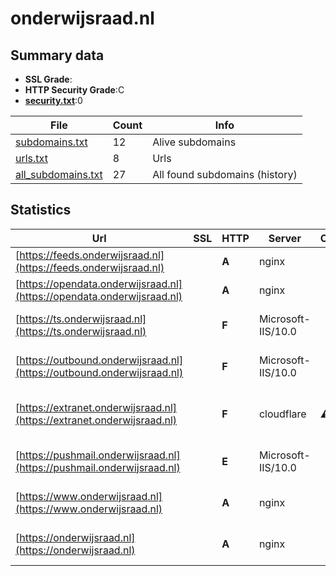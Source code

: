 

# onderwijsraad.nl
## Summary data


 - **SSL Grade**:
 - **HTTP Security Grade**:C
 - **[security.txt](https://www.digitaleoverheid.nl/nieuws/standaard-security-txt-nu-verplicht-voor-overheid/)**:0


| File       | Count | Info |
|------------|-------|------|
|[subdomains.txt](/data/onderwijsraad.nl/subdomains.txt)|12|Alive subdomains|
|[urls.txt](/data/onderwijsraad.nl/urls.txt)|8|Urls|
|[all_subdomains.txt](/data/onderwijsraad.nl/all_subdomains.txt)|27|All found subdomains (history)|


## Statistics


| Url | SSL | HTTP | Server | Cookie | HSTS | CORS | CTO | CSP | XFO | XXP | RP |FP| Tech |Title |
|--------|-------|-------|------|------|------|------|------|------|------|------|------|------|------|------|
|[https://feeds.onderwijsraad.nl](https://feeds.onderwijsraad.nl)| | **A**|nginx| |:white_check_mark: | | | | :white_check_mark: | :white_check_mark: | :white_check_mark: | |HSTS Nginx||
|[https://opendata.onderwijsraad.nl](https://opendata.onderwijsraad.nl)| | **A**|nginx| |:white_check_mark: | | | | :white_check_mark: | :white_check_mark: | :white_check_mark: | |HSTS Nginx||
|[https://ts.onderwijsraad.nl](https://ts.onderwijsraad.nl)| | **F**|Microsoft-IIS/10.0| | | | | | | | :white_check_mark: | |IIS:10.0 Windows Server||
|[https://outbound.onderwijsraad.nl](https://outbound.onderwijsraad.nl)| | **F**|Microsoft-IIS/10.0| | | | | | | | :white_check_mark: | |IIS:10.0 Windows Server||
|[https://extranet.onderwijsraad.nl](https://extranet.onderwijsraad.nl)| | **F**|cloudflare|:warning: | | | | | :white_check_mark: | | :white_check_mark: | |Cloudflare HTTP/3 Kinsta WordPress||
|[https://pushmail.onderwijsraad.nl](https://pushmail.onderwijsraad.nl)| | **E**|Microsoft-IIS/10.0| | | | | | :white_check_mark: | | :white_check_mark: | |IIS:10.0 Windows Server||
|[https://www.onderwijsraad.nl](https://www.onderwijsraad.nl)| | **A**|nginx| |:white_check_mark: | | |:warning: | :white_check_mark: | :white_check_mark: | :white_check_mark: | |Bloomreach HSTS Nginx|Home | Onderwijs...|
|[https://onderwijsraad.nl](https://onderwijsraad.nl)| | **A**|nginx| |:white_check_mark: | | |:warning: | :white_check_mark: | :white_check_mark: | :white_check_mark: | |HSTS Nginx|301 Moved Perman...|

